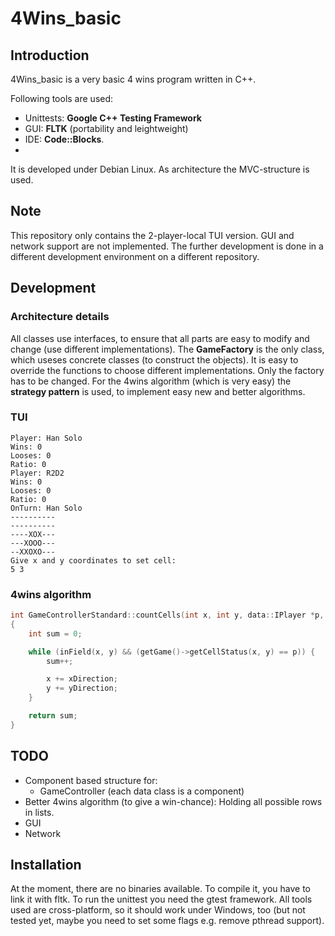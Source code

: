 4Wins_basic
===========

## Introduction
4Wins_basic is a very basic 4 wins program written in C++.

Following tools are used:
* Unittests: **Google C++ Testing Framework**
* GUI: **FLTK** (portability and leightweight)
* IDE: **Code::Blocks**.
* 
It is developed under Debian Linux. As architecture the MVC-structure is used.

## Note
This repository only contains the 2-player-local TUI version. GUI and network support
are not implemented. The further development is done in a different development environment
on a different repository.

## Development

### Architecture details
All classes use interfaces, to ensure that all parts are easy to modify and change (use different implementations).
The **GameFactory** is the only class, which useses concrete classes (to construct the objects). It is easy to override the
functions to choose different implementations. Only the factory has to be changed.
For the 4wins algorithm (which is very easy) the **strategy pattern** is used, to implement easy new and better algorithms.

### TUI

    Player: Han Solo
    Wins: 0
    Looses: 0
    Ratio: 0
    Player: R2D2
    Wins: 0
    Looses: 0
    Ratio: 0
    OnTurn: Han Solo
    ----------
    ----------
    ----XOX---
    ---XOOO---
    --XXOXO---
    Give x and y coordinates to set cell:
    5 3

### 4wins algorithm
```c
int GameControllerStandard::countCells(int x, int y, data::IPlayer *p, int xDirection, int yDirection)
{
    int sum = 0;

    while (inField(x, y) && (getGame()->getCellStatus(x, y) == p)) {
        sum++;

        x += xDirection;
        y += yDirection;
    }

    return sum;
}
```

## TODO

* Component based structure for:
  * GameController (each data class is a component)
* Better 4wins algorithm (to give a win-chance): Holding all possible rows in lists.
* GUI
* Network

## Installation

At the moment, there are no binaries available. To compile it, you have to link it with fltk.
To run the unittest you need the gtest framework. All tools used are cross-platform, so it should work under
Windows, too (but not tested yet, maybe you need to set some flags e.g. remove pthread support).
